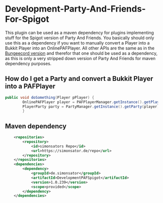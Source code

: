 # Development-Party-And-Friends-For-Spigot

This plugin can be used as a maven dependency for plugins implementing stuff for the Spigot version of Party And
Friends. You basically should only use this as a dependency if you want to manually convert a Player into a Bukkit
Player into an OnlinePAFPlayer. All other APIs are the same as in
the [Bungeecord version](https://github.com/Simonsator/BungeecordPartyAndFriends) and therefor that one should be used
as a dependency, as this is only a very stripped down version of Party And Friends for maven dependency purposes.

## How do I get a Party and convert a Bukkit Player into a PAFPlayer

```java
public void doSomething(Player pPlayer) {
		OnlinePAFPlayer player = PAFPlayerManager.getInstance().getPlayer(pPlayer);
		PlayerParty party = PartyManager.getInstance().getParty(player);
		}
```

## Maven dependency

```xml
	<repositories>
		<repository>
			<id>simonsators Repo</id>
			<url>https://simonsator.de/repo</url>
		</repository>
	</repositories>
	<dependencies>
		<dependency>
			<groupId>de.simonsator</groupId>
			<artifactId>DevelopmentPAFSpigot</artifactId>
			<version>1.0.239</version>
			<scope>provided</scope>
		</dependency>
	</dependencies>
```

